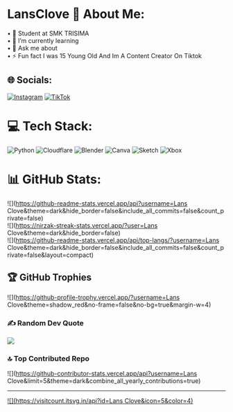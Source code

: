 # LansClove 💫 About Me:
• 🏫 Student at SMK TRISIMA<br>• 🌱 I’m currently learning<br>• 💬 Ask me about<br>• ⚡ Fun fact I was  15 Young Old And Im A Content Creator On Tiktok


## 🌐 Socials:
[![Instagram](https://img.shields.io/badge/Instagram-%23E4405F.svg?logo=Instagram&logoColor=white)](https://instagram.com/noyan4k) [![TikTok](https://img.shields.io/badge/TikTok-%23000000.svg?logo=TikTok&logoColor=white)](https://tiktok.com/@Noyan4k) 

# 💻 Tech Stack:
![Python](https://img.shields.io/badge/python-3670A0?style=for-the-badge&logo=python&logoColor=ffdd54) ![Cloudflare](https://img.shields.io/badge/Cloudflare-F38020?style=for-the-badge&logo=Cloudflare&logoColor=white) ![Blender](https://img.shields.io/badge/blender-%23F5792A.svg?style=for-the-badge&logo=blender&logoColor=white) ![Canva](https://img.shields.io/badge/Canva-%2300C4CC.svg?style=for-the-badge&logo=Canva&logoColor=white) ![Sketch](https://img.shields.io/badge/Sketch-FFB387?style=for-the-badge&logo=sketch&logoColor=black) ![Xbox](https://img.shields.io/badge/xbox-%23107C10.svg?style=for-the-badge&logo=xbox&logoColor=white)
# 📊 GitHub Stats:
![](https://github-readme-stats.vercel.app/api?username=Lans Clove&theme=dark&hide_border=false&include_all_commits=false&count_private=false)<br/>
![](https://nirzak-streak-stats.vercel.app/?user=Lans Clove&theme=dark&hide_border=false)<br/>
![](https://github-readme-stats.vercel.app/api/top-langs/?username=Lans Clove&theme=dark&hide_border=false&include_all_commits=false&count_private=false&layout=compact)

## 🏆 GitHub Trophies
![](https://github-profile-trophy.vercel.app/?username=Lans Clove&theme=shadow_red&no-frame=false&no-bg=true&margin-w=4)

### ✍️ Random Dev Quote
![](https://quotes-github-readme.vercel.app/api?type=horizontal&theme=radical)

### 🔝 Top Contributed Repo
![](https://github-contributor-stats.vercel.app/api?username=Lans Clove&limit=5&theme=dark&combine_all_yearly_contributions=true)

---
[![](https://visitcount.itsvg.in/api?id=Lans Clove&icon=5&color=4)](https://visitcount.itsvg.in)

<!-- Proudly created with GPRM ( https://gprm.itsvg.in ) -->
